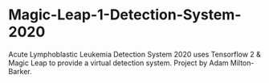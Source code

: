# Magic-Leap-1-Detection-System-2020
Acute Lymphoblastic Leukemia Detection System 2020 uses Tensorflow 2 &amp; Magic Leap to provide a virtual detection system. Project by Adam Milton-Barker.
